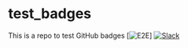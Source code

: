 # test_badges
This is a repo to test GitHub badges
[![E2E](https://img.shields.io/badge/E2E%20runs-2878-orange.svg)]
[![Slack](https://img.shields.io/badge/chat!-slack-ff1493.svg?style=flat-square)]( https://mayadata-team.slack.com/messages/C6Q8Y1EN7/)

